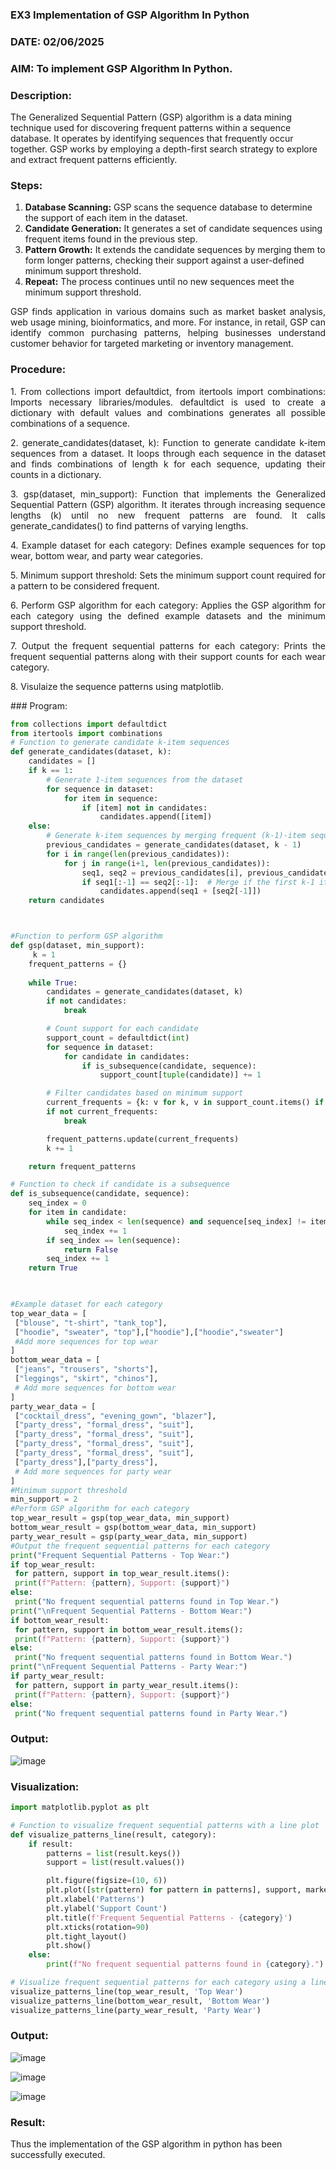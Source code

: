### EX3 Implementation of GSP Algorithm In Python
### DATE: 02/06/2025
### AIM: To implement GSP Algorithm In Python.
### Description:
The Generalized Sequential Pattern (GSP) algorithm is a data mining technique used for discovering frequent patterns within a sequence database. It operates by identifying sequences that frequently occur together. GSP works by employing a depth-first search strategy to explore and extract frequent patterns efficiently.
### Steps:
1. <strong>Database Scanning:</strong> GSP scans the sequence database to determine the support of each item in the dataset.
2. <strong>Candidate Generation:</strong> It generates a set of candidate sequences using frequent items found in the previous step.
3. <strong>Pattern Growth:</strong> It extends the candidate sequences by merging them to form longer patterns, checking their support against a user-defined minimum support threshold.
4. <strong>Repeat:</strong> The process continues until no new sequences meet the minimum support threshold.
<p align="justify">
GSP finds application in various domains such as market basket analysis, web usage mining, bioinformatics, and more. For instance, in retail, GSP can identify common purchasing patterns, helping businesses understand customer behavior for targeted marketing or inventory management.
</p>

### Procedure:
<p align="justify">
1. From collections import defaultdict, from itertools import combinations: Imports necessary libraries/modules. defaultdict is
used to create a dictionary with default values and combinations generates all possible combinations of a sequence.</p>
<p align="justify">
2. generate_candidates(dataset, k): Function to generate candidate k-item sequences from a dataset. It loops through each sequence in the
dataset and finds combinations of length k for each sequence, updating their counts in a dictionary.</p>
<p align="justify">
3. gsp(dataset, min_support): Function that implements the Generalized Sequential Pattern (GSP) algorithm. It iterates through increasing
sequence lengths (k) until no new frequent patterns are found. It calls generate_candidates() to find patterns of varying lengths.</p>
<p align="justify">
4. Example dataset for each category: Defines example sequences for top wear, bottom wear, and party wear categories.</p>
<p align="justify">
5. Minimum support threshold: Sets the minimum support count required for a pattern to be considered frequent.</p>
<p align="justify">
6. Perform GSP algorithm for each category: Applies the GSP algorithm for each category using the defined example datasets and the
minimum support threshold.</p>
<p align="justify">
7. Output the frequent sequential patterns for each category: Prints the frequent sequential patterns 
    along with their support counts
for each wear category.</p>
<p align="justify">
8. Visulaize the sequence patterns using matplotlib.
</p>
### Program:

```python
from collections import defaultdict
from itertools import combinations
# Function to generate candidate k-item sequences
def generate_candidates(dataset, k):
    candidates = []
    if k == 1:
        # Generate 1-item sequences from the dataset
        for sequence in dataset:
            for item in sequence:
                if [item] not in candidates:
                    candidates.append([item])
    else:
        # Generate k-item sequences by merging frequent (k-1)-item sequences
        previous_candidates = generate_candidates(dataset, k - 1)
        for i in range(len(previous_candidates)):
            for j in range(i+1, len(previous_candidates)):
                seq1, seq2 = previous_candidates[i], previous_candidates[j]
                if seq1[:-1] == seq2[:-1]:  # Merge if the first k-1 items are the same
                    candidates.append(seq1 + [seq2[-1]])
    return candidates



#Function to perform GSP algorithm
def gsp(dataset, min_support):
     k = 1
    frequent_patterns = {}
    
    while True:
        candidates = generate_candidates(dataset, k)
        if not candidates:
            break

        # Count support for each candidate
        support_count = defaultdict(int)
        for sequence in dataset:
            for candidate in candidates:
                if is_subsequence(candidate, sequence):
                    support_count[tuple(candidate)] += 1

        # Filter candidates based on minimum support
        current_frequents = {k: v for k, v in support_count.items() if v >= min_support}
        if not current_frequents:
            break

        frequent_patterns.update(current_frequents)
        k += 1

    return frequent_patterns

# Function to check if candidate is a subsequence
def is_subsequence(candidate, sequence):
    seq_index = 0
    for item in candidate:
        while seq_index < len(sequence) and sequence[seq_index] != item:
            seq_index += 1
        if seq_index == len(sequence):
            return False
        seq_index += 1
    return True
  


#Example dataset for each category
top_wear_data = [
 ["blouse", "t-shirt", "tank_top"],
 ["hoodie", "sweater", "top"],["hoodie"],["hoodie","sweater"]
 #Add more sequences for top wear
]
bottom_wear_data = [
 ["jeans", "trousers", "shorts"],
 ["leggings", "skirt", "chinos"],
 # Add more sequences for bottom wear
]
party_wear_data = [
 ["cocktail_dress", "evening_gown", "blazer"],
 ["party_dress", "formal_dress", "suit"],
 ["party_dress", "formal_dress", "suit"],
 ["party_dress", "formal_dress", "suit"],
 ["party_dress", "formal_dress", "suit"],
 ["party_dress"],["party_dress"],
 # Add more sequences for party wear
]
#Minimum support threshold
min_support = 2
#Perform GSP algorithm for each category
top_wear_result = gsp(top_wear_data, min_support)
bottom_wear_result = gsp(bottom_wear_data, min_support)
party_wear_result = gsp(party_wear_data, min_support)
#Output the frequent sequential patterns for each category
print("Frequent Sequential Patterns - Top Wear:")
if top_wear_result:
 for pattern, support in top_wear_result.items():
 print(f"Pattern: {pattern}, Support: {support}")
else:
 print("No frequent sequential patterns found in Top Wear.")
print("\nFrequent Sequential Patterns - Bottom Wear:")
if bottom_wear_result:
 for pattern, support in bottom_wear_result.items():
 print(f"Pattern: {pattern}, Support: {support}")
else:
 print("No frequent sequential patterns found in Bottom Wear.")
print("\nFrequent Sequential Patterns - Party Wear:")
if party_wear_result:
 for pattern, support in party_wear_result.items():
 print(f"Pattern: {pattern}, Support: {support}")
else:
 print("No frequent sequential patterns found in Party Wear.")
```
### Output:

![image](https://github.com/user-attachments/assets/3bfc0518-5249-4a7e-95a3-90e2ccb56888)


### Visualization:
```python
import matplotlib.pyplot as plt

# Function to visualize frequent sequential patterns with a line plot
def visualize_patterns_line(result, category):
    if result:
        patterns = list(result.keys())
        support = list(result.values())

        plt.figure(figsize=(10, 6))
        plt.plot([str(pattern) for pattern in patterns], support, marker='o', linestyle='-', color='blue')
        plt.xlabel('Patterns')
        plt.ylabel('Support Count')
        plt.title(f'Frequent Sequential Patterns - {category}')
        plt.xticks(rotation=90)
        plt.tight_layout()
        plt.show()
    else:
        print(f"No frequent sequential patterns found in {category}.")

# Visualize frequent sequential patterns for each category using a line plot
visualize_patterns_line(top_wear_result, 'Top Wear')
visualize_patterns_line(bottom_wear_result, 'Bottom Wear')
visualize_patterns_line(party_wear_result, 'Party Wear')
```
### Output:

![image](https://github.com/user-attachments/assets/75ce7dd3-c81f-4951-aa68-988cdd9ae8bb)

![image](https://github.com/user-attachments/assets/5e97d3c2-8848-4731-92e0-68821c5c54e4)

![image](https://github.com/user-attachments/assets/c5fc5457-13f8-471b-ad68-b6bff44254fe)



### Result:
Thus the implementation of the GSP algorithm in python has been successfully executed.
